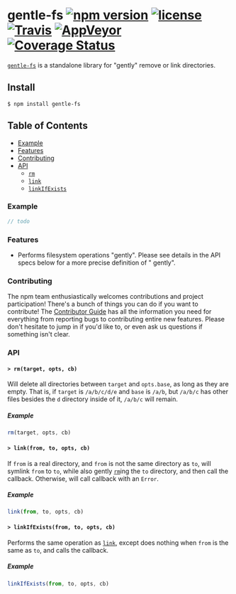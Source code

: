 # gentle-fs [![npm version](https://img.shields.io/npm/v/gentle-fs.svg)](https://npm.im/gentle-fs) [![license](https://img.shields.io/npm/l/gentle-fs.svg)](https://npm.im/gentle-fs) [![Travis](https://img.shields.io/travis/npm/gentle-fs.svg)](https://travis-ci.org/npm/gentle-fs) [![AppVeyor](https://ci.appveyor.com/api/projects/status/github/npm/gentle-fs?svg=true)](https://ci.appveyor.com/project/npm/gentle-fs) [![Coverage Status](https://coveralls.io/repos/github/npm/gentle-fs/badge.svg?branch=latest)](https://coveralls.io/github/npm/gentle-fs?branch=latest)

[`gentle-fs`](https://github.com/npm/gentle-fs) is a standalone library for
"gently" remove or link directories.

## Install

`$ npm install gentle-fs`

## Table of Contents

* [Example](#example)
* [Features](#features)
* [Contributing](#contributing)
* [API](#api)
    * [`rm`](#rm)
    * [`link`](#link)
    * [`linkIfExists`](#linkIfExists)

### Example

```javascript
// todo
```

### Features

* Performs filesystem operations "gently". Please see details in the API specs below for a more precise definition of "
  gently".

### Contributing

The npm team enthusiastically welcomes contributions and project participation!
There's a bunch of things you can do if you want to contribute! The [Contributor Guide](CONTRIBUTING.md) has all the
information you need for everything from reporting bugs to contributing entire new features. Please don't hesitate to
jump in if you'd like to, or even ask us questions if something isn't clear.

### API

#### <a name="rm"></a> `> rm(target, opts, cb)`

Will delete all directories between `target` and `opts.base`, as long as they are empty. That is, if `target`
is `/a/b/c/d/e` and `base` is `/a/b`, but `/a/b/c` has other files besides the `d` directory inside of it, `/a/b/c` will
remain.

##### Example

```javascript
rm(target, opts, cb)
```

#### <a name="link"></a> `> link(from, to, opts, cb)`

If `from` is a real directory, and `from` is not the same directory as `to`, will symlink `from` to `to`, while also
gently [`rm`](#rm)ing the `to` directory, and then call the callback. Otherwise, will call callback with an `Error`.

##### Example

```javascript
link(from, to, opts, cb)
```

#### <a name="linkIfExists"></a> `> linkIfExists(from, to, opts, cb)`

Performs the same operation as [`link`](#link), except does nothing when `from` is the same as `to`, and calls the
callback.

##### Example

```javascript
linkIfExists(from, to, opts, cb)
```
